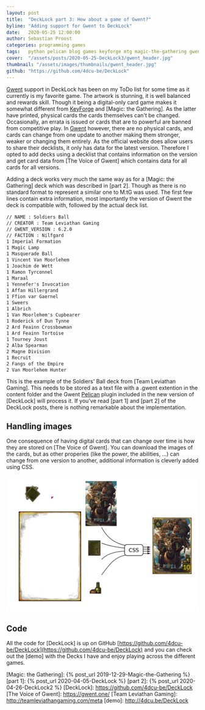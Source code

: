 ```yaml
---
layout: post
title:  "DeckLock part 3: How about a game of Gwent?"
byline: "Adding support for Gwent to DeckLock"
date:   2020-05-25 12:00:00
author: Sebastian Proost
categories: programming games
tags:	python pelican blog games keyforge mtg magic-the-gathering gwent decklock
cover:  "/assets/posts/2020-05-25-DeckLock3/gwent_header.jpg"
thumbnail: "/assets/images/thumbnails/gwent_header.jpg"
github: "https://github.com/4dcu-be/DeckLock"
---
```


[Gwent] support in DeckLock has been on my ToDo list for some time as it currently is my favorite game. The 
artwork is stunning, it is well balanced and rewards skill. Though it being a digital-only card game makes it 
somewhat different from [KeyForge] and [Magic: the Gathering]. As the latter have printed, physical cards the
cards themselves can't be changed. Occasionally, an errata is issued or cards that are to powerful are banned 
from competitive play. In [Gwent] however, there are no physical cards, and cards can change from one update
to another making them stronger, weaker or changing them entirely. As the official website does allow users
to share their decklists, it only has data for the latest version. Therefore I opted to add decks using a
decklist that contains information on the version and get card data from [The Voice of Gwent] which contains
data for all cards for all versions. 

Adding a deck works very much the same way as for a [Magic: the Gathering] deck which was described in [part 2].
Though as there is no standard format to represent a similar one to M:tG was used. The first few lines contain
extra information, most importantly the version of Gwent the deck is compatible with, followed by the actual 
deck list. 

```text
// NAME : Soldiers Ball
// CREATOR : Team Leviathan Gaming
// GWENT_VERSION : 6.2.0
// FACTION : Nilfgard
1 Imperial Formation
1 Magic Lamp
1 Masquerade Ball
1 Vincent Van Moorlehem
1 Joachim de Wett
1 Ramon Tyrconnel
1 Maraal
1 Yennefer's Invocation
1 Affan Hillergrand
1 Ffion var Gaernel
1 Sweers
1 Albrich
1 Van Moorlehem's Cupbearer
1 Roderick of Dun Tynne
2 Ard Feainn Crossbowman
1 Ard Feainn Tortoise
1 Tourney Joust
2 Alba Spearman
2 Magne Division
1 Recruit
2 Fangs of the Empire
2 Van Moorlehem Hunter
```

This is the example of the Soldiers' Ball deck from [Team Leviathan Gaming]. This needs to be stored as a text file
with a .gwent extention in the content folder and the Gwent [Pelican] plugin included in the new version of [DeckLock]
will process it. If you've read [part 1] and [part 2] of the DeckLock posts, there is nothing remarkable about
the implementation. 

## Handling images

One consequence of having digital cards that can change over time is how they are stored on [The Voice of Gwent]. You
can download the images of the cards, but as other properies (like the power, the abilities, ...) can change from one
version to another, additional information is cleverly added using CSS. 

![The Voice of Gwent cleverly combines parts with CSS](/assets/posts/2020-05-25-DeckLock3/card-composition.jpg)

## Code

All the code for [DeckLock] is up on GitHub [https://github.com/4dcu-be/DeckLock](https://github.com/4dcu-be/DeckLock)
and you can check out the [demo] with the Decks I have and enjoy playing across the different games.


[KeyForge]: https://www.keyforgegame.com/
[Gwent]: https://www.playgwent.com/en
[Pelican]: https://blog.getpelican.com/
[Magic: the Gathering]: {% post_url 2019-12-29-Magic-the-Gathering %}
[part 1]: {% post_url 2020-04-05-DeckLock %}
[part 2]: {% post_url 2020-04-26-DeckLock2 %}
[DeckLock]: https://github.com/4dcu-be/DeckLock
[The Voice of Gwent]: https://gwent.one/
[Team Leviathan Gaming]: http://teamleviathangaming.com/meta
[demo]: http://4dcu.be/DeckLock
